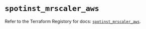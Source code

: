 # `spotinst_mrscaler_aws`

Refer to the Terraform Registory for docs: [`spotinst_mrscaler_aws`](https://www.terraform.io/docs/providers/spotinst/r/mrscaler_aws).
